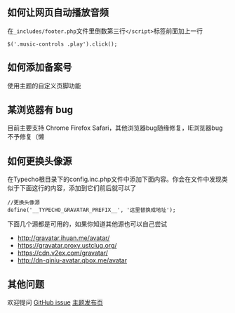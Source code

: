 ## 如何让网页自动播放音频

在`_includes/footer.php`文件里倒数第三行`</script>`标签前面加上一行

    $('.music-controls .play').click();

## 如何添加备案号

使用主题的自定义页脚功能

## 某浏览器有 bug

目前主要支持 Chrome Firefox Safari，其他浏览器bug随缘修复，IE浏览器bug不予修复（懒

## 如何更换头像源

在Typecho根目录下的config.inc.php文件中添加下面内容。你会在文件中发现类似于下面这行的内容，添加到它们前后就可以了
```
//更换头像源
define('__TYPECHO_GRAVATAR_PREFIX__', '这里替换成地址');
```
下面几个源都是可用的，如果你知道其他源也可以自己尝试

- http://gravatar.ihuan.me/avatar/
- https://gravatar.proxy.ustclug.org/
- https://cdn.v2ex.com/gravatar/
- http://dn-qiniu-avatar.qbox.me/avatar

## 其他问题

欢迎提问 [GitHub issue](https://github.com/MuZhou233/Morecho-Typecho/issues) [主题发布页](https://mosarin.tech/morecho.html)